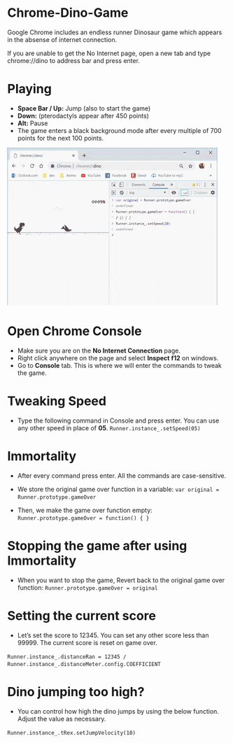 # Chrome-Dino-Game

Google Chrome includes an endless runner Dinosaur game which appears in the absense of internet connection.

If you are unable to get the No Internet page, open a new tab and type chrome://dino to address bar and press enter.

# Playing

* **Space Bar / Up:** Jump (also to start the game)
* **Down:** (pterodactyls appear after 450 points)
* **Alt:** Pause
* The game enters a black background mode after every multiple of 700 points for the next 100 points.


![Chrome Dino Game Preview](Gif/chromeDino.gif)



# Open Chrome Console
* Make sure you are on the **No Internet Connection** page.
* Right click anywhere on the page and select **Inspect** **f12** on windows.
* Go to **Console** tab. This is where we will enter the commands to tweak the game.

# Tweaking Speed


* Type the following command in Console and press enter. You can use any other speed in place of **05**.
 `Runner.instance_.setSpeed(05)`
 
# Immortality


* After every command press enter. All the commands are case-sensitive.
* We store the original game over function in a variable:
 `var original = Runner.prototype.gameOver`
 
* Then, we make the game over function empty:
 `Runner.prototype.gameOver = function() { }`
 
# Stopping the game after using Immortality


* When you want to stop the game, Revert back to the original game over function:
 `Runner.prototype.gameOver = original`
 
# Setting the current score


* Let’s set the score to 12345. You can set any other score less than 99999. The current score is reset on game over.
 
 `Runner.instance_.distanceRan = 12345 / Runner.instance_.distanceMeter.config.COEFFICIENT`
 
 
# Dino jumping too high?


* You can control how high the dino jumps by using the below function. Adjust the value as necessary.

 `Runner.instance_.tRex.setJumpVelocity(10)`



 





